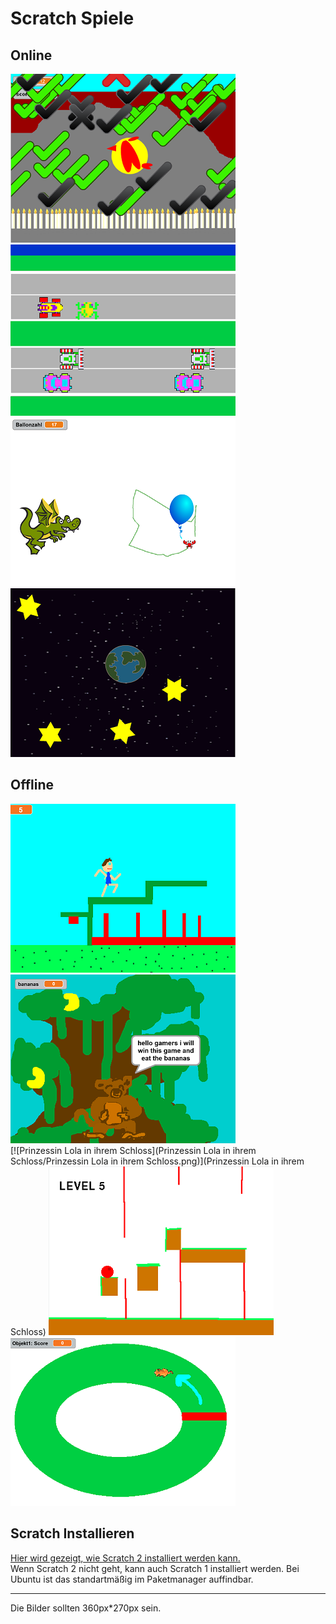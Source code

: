 Scratch Spiele
==============

Online
------

[![Flappy](Flappy/Flappy.png)](Flappy/README.md)
[![Frogger](bilder/Frogger.png)](http://scratch.mit.edu/projects/50050966/#fullscreen)  
[![Ballonspiel](bilder/Ballonspiel.png)](http://scratch.mit.edu/projects/50059346/#fullscreen)
[![De Star](bilder/de-star.png)](https://scratch.mit.edu/projects/93538701/)

Offline
-------

[![Platform-Bob](Platform-Bob/Platform-Bob.png)](Platform-Bob)
[![apen_bende](apen_bende/apen_bende.png)](apen_bende)  
[![Prinzessin Lola in ihrem Schloss](Prinzessin Lola in ihrem Schloss/Prinzessin Lola in ihrem Schloss.png)](Prinzessin Lola in ihrem Schloss)
[![Controller-Game](bilder/Controller-Game.png)](Controller-Game.sb)  
[![Rennen](bilder/Rennen.png)](Rennen.sb)

Scratch Installieren
--------------------

[Hier wird gezeigt, wie Scratch 2 installiert werden kann.](https://scratch.mit.edu/scratch2download/)  
Wenn Scratch 2 nicht geht, kann auch Scratch 1 installiert werden. Bei Ubuntu ist das standartmäßig im Paketmanager auffindbar.

----

Die Bilder sollten 360px*270px sein.



